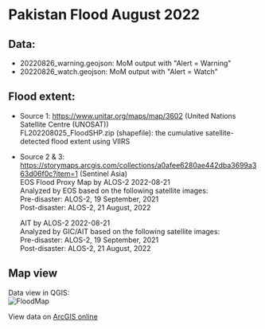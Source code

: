 # Pakistan Flood August 2022

## Data:
* 20220826_warning.geojson: MoM output with "Alert = Warning"
* 20220826_watch.geojson: MoM output with "Alert = Watch"

## Flood extent:
* Source 1: https://www.unitar.org/maps/map/3602 (United Nations Satellite Centre (UNOSAT))  
FL202208025_FloodSHP.zip (shapefile): the cumulative satellite-detected flood extent using VIIRS 
* Source 2 & 3: https://storymaps.arcgis.com/collections/a0afee6280ae442dba3699a363d06f0c?item=1 (Sentinel Asia)   
  EOS Flood Proxy Map by ALOS-2 2022-08-21  
Analyzed by EOS based on the following satellite images:  
Pre-disaster: ALOS-2, 19 September, 2021    
Post-disaster: ALOS-2, 21 August, 2022  

  AIT by ALOS-2 2022-08-21  
Analyzed by GIC/AIT based on the following satellite images:  
Pre-disaster: ALOS-2, 19 September, 2021    
Post-disaster: ALOS-2, 21 August, 2022  

## Map view
Data view in QGIS:  
![FloodMap](https://user-images.githubusercontent.com/6643873/212195924-5d2eddec-176b-4dfc-94f5-640546eb3b7b.png)

View data on [ArcGIS online](https://arcg.is/1aXOni0)
